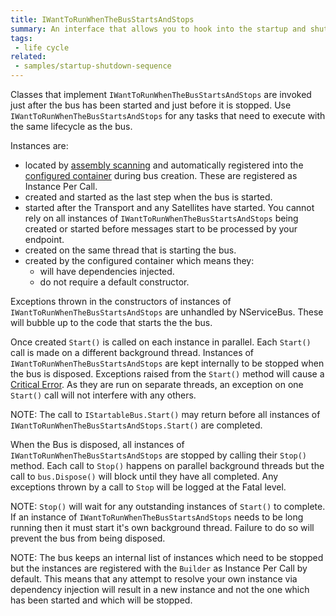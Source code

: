 ```yaml
---
title: IWantToRunWhenTheBusStartsAndStops
summary: An interface that allows you to hook into the startup and shutdown sequence of NServiceBus
tags:
 - life cycle
related:
 - samples/startup-shutdown-sequence
---
```


Classes that implement `IWantToRunWhenTheBusStartsAndStops` are invoked just after the bus has been started and just before it is stopped. Use `IWantToRunWhenTheBusStartsAndStops` for any tasks that need to execute with the same lifecycle as the bus.

Instances are:
* located by [assembly scanning](/nservicebus/hosting/assembly-scanning.md) and automatically registered into the [configured container](/nservicebus/containers/index.md) during bus creation. These are registered as Instance Per Call. 
* created and started as the last step when the bus is started.
* started after the Transport and any Satellites have started. You cannot rely on all instances of `IWantToRunWhenTheBusStartsAndStops` being created or started before messages start to be processed by your endpoint.
* created on the same thread that is starting the bus.
* created by the configured container which means they:
  * will have dependencies injected.
  * do not require a default constructor.

Exceptions thrown in the constructors of instances of `IWantToRunWhenTheBusStartsAndStops` are unhandled by NServiceBus. These will bubble up to the code that starts the the bus.

Once created `Start()` is called on each instance in parallel. Each `Start()` call is made on a different background thread. Instances of `IWantToRunWhenTheBusStartsAndStops` are kept internally to be stopped when the bus is disposed.
Exceptions raised from the `Start()` method will cause a [Critical Error](/nservicebus/hosting/critical-errors.md). As they are run on separate threads, an exception on one `Start()` call will not interfere with any others.

NOTE: The call to `IStartableBus.Start()` may return before all instances of `IWantToRunWhenTheBusStartsAndStops.Start()` are completed.

When the Bus is disposed, all instances of `IWantToRunWhenTheBusStartsAndStops` are stopped by calling their `Stop()` method. Each call to `Stop()` happens on parallel background threads but the call to `bus.Dispose()` will block until they have all completed. Any exceptions thrown by a call to `Stop` will be logged at the Fatal level.

NOTE: `Stop()` will wait for any outstanding instances of `Start()` to complete. If an instance of `IWantToRunWhenTheBusStartsAndStops` needs to be long running then it must start it's own background thread. Failure to do so will prevent the bus from being disposed.

NOTE: The bus keeps an internal list of instances which need to be stopped but the instances are registered with the `Builder` as Instance Per Call by default. This means that any attempt to resolve your own instance via dependency injection will result in a new instance and not the one which has been started and which will be stopped.

<!-- import lifecycle-iwanttorunwhenthebusstartsandstops -->